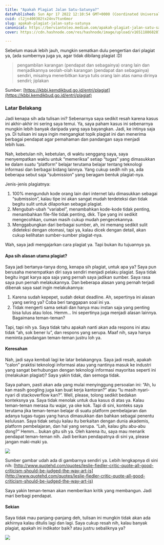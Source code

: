```yaml
---
title: "Apakah Plagiat Jalan Satu-Satunya?"
datePublished: Sun Apr 17 2022 12:10:54 GMT+0000 (Coordinated Universal Time)
cuid: cl2jn400302tx24nv7tun6mor
slug: apakah-plagiat-jalan-satu-satunya
canonical: https://berviantoleo.medium.com/apakah-plagiat-jalan-satu-satunya-7f5b25e0f7eb?source=rss-b9076172b79d------2
cover: https://cdn.hashnode.com/res/hashnode/image/upload/v1651188682871/-gNZAHLQC.jpeg

---
```


Sebelum masuk lebih jauh, mungkin sematkan dulu pengertian dari plagiat ya, (ada sumbernya juga ya, agar tidak dibilang plagiat :D)

> pengambilan karangan (pendapat dan sebagainya) orang lain dan menjadikannya seolah-olah karangan (pendapat dan sebagainya) sendiri, misalnya menerbitkan karya tulis orang lain atas nama dirinya sendiri; jiplakan

Sumber: [https://kbbi.kemdikbud.go.id/entri/plagiat](https://kbbi.kemdikbud.go.id/entri/plagiat)

### Latar Belakang

Jadi kenapa sih ada tulisan ini? Sebenarnya saya sedikit resah karena kasus ini akhir-akhir ini sering saya temui. Ya, saya paham kasus ini sebenarnya mungkin lebih banyak daripada yang saya bayangkan. Jadi, ke intinya saja ya. Di tulisan ini saya ingin mengangkat topik plagiat ini dan menerima berbagai pendapat agar pemahaman dan pandangan saya menjadi lebih luas.

Nah, kebetulan nih, kebetulan, di waktu senggang saya, saya menyempatkan waktu untuk “memeriksa” setiap “tugas” yang dimasukkan ke dalam suatu “platform” belajar terutama belajar tentang teknologi informasi dan berbagai bidang lainnya. Yang cukup sedih nih ya, ada beberapa sebut saja “submission” yang beragam bentuk plagiat-nya.

Jenis-jenis plagiatnya:

1.  100% mengunduh kode orang lain dari internet lalu dimasukkan sebagai “submission”, kalau tipe ini akan sangat mudah terdeteksi dan tidak begitu sulit untuk dilaporkan sebagai plagiat.
2.  Mengubah-ubah “variabel”, menambahkan kode-kode tidak penting, menambahkan file-file tidak penting, dkk. Tipe yang ini sedikit mengecohkan, cuman masih cukup mudah pengecekannya.
3.  Menggabungkan dari berbagai sumber, ah, ini memang sedikit sulit dideteksi dengan otomasi, tapi ya, kalau dicek dengan detail, akan cukup kelihatan sumber-sumber plagiat-nya.

Wah, saya jadi mengajarkan cara plagiat ya. Tapi bukan itu tujuannya ya.

#### Apa sih alasan utama plagiat?

Saya jadi bertanya-tanya dong, kenapa sih plagiat, untuk apa ya? Saya pun berusaha menempatkan diri saya sendiri menjadi pelaku plagiat. Saya tidak begitu ingat karya apa saja yang pernah saya jadikan sumber. Saya rasa saya pun pernah melakukannya. Dan beberapa alasan yang pernah terjadi dibenak saya saat ingin melakukannya:

1.  Karena sudah kepepet, sudah dekat deadline. Ah, sepertinya ini alasan yang sering ya? Coba beri tanggapan soal ini ya.
2.  Tidak mengerti sama sekali dan hanya mau instan saja yang penting bisa lulus atau lolos. Hemm… Ini sepertinya juga menjadi alasan lainnya. Bagaimana teman-teman?

Tapi, tapi nih ya. Saya tidak tahu apakah nanti akan ada respons ini atau tidak “ah, sok bener lu”, dan respons yang serupa. Maaf nih, saya hanya meminta pandangan teman-teman justru loh ya.

#### Keresahan

Nah, jadi saya kembali lagi ke latar belakangnya. Saya jadi resah, apakah “calon” praktisi teknologi informasi atau yang nantinya masuk ke industri yang sangat berhubungan dengan teknologi informasi mayoritas seperti ini (melakukan plagiat)? Saya yakin tidak, dan semoga tidak.

Saya paham, pasti akan ada yang mulai menyinggung persoalan ini: “Ah, lu kan masih googling juga kan buat kerja kantoran?” atau “lu masih nyari-nyari di stackoverflow kan?”. Well, please, tolong sedikit bedakan konteksnya ya. Saya tidak menolak untuk dua kasus di atas ya. Kalau teman-teman merasa itu wajar, ya oke kok. Tapi di sini, konteks saya terutama jika teman-teman belajar di suatu platform pembelajaran dan adanya tugas-tugas yang harus dimasukkan dan bahkan sebagai penentu kelulusan. Saya tidak setuju kalau itu berkaitan dengan dunia akademis, platform pembelajaran, dan hal yang serupa. “Lah, kalau gitu abu-abu dong?” Hemm… bukan gitu sih ya. Oleh karena itu, saya mau menarik pendapat teman-teman nih. Jadi berikan pendapatnya di sini ya, please jangan maki-maki ya.

![](https://cdn.hashnode.com/res/hashnode/image/upload/v1651188680215/XJ89v7I5I.jpeg)

Sumber gambar udah ada di gambarnya sendiri ya. Lebih lengkapnya di sini nih: [http://www.quotehd.com/quotes/leslie-fiedler-critic-quote-all-good-criticism-should-be-judged-the-way-art-is](http://www.quotehd.com/quotes/leslie-fiedler-critic-quote-all-good-criticism-should-be-judged-the-way-art-is)

Saya yakin teman-teman akan memberikan kritik yang membangun. Jadi mari berbagi pendapat.

#### Sekian

Saya tidak mau panjang-panjang deh, tulisan ini mungkin tidak akan ada akhirnya kalau ditulis lagi dan lagi. Saya cukup resah nih, kalau banyak plagiat, apakah ini indikator baik? atau justru sebaliknya ya?

![](https://cdn.hashnode.com/res/hashnode/image/upload/v1651188681756/UJDupHRih.gif)